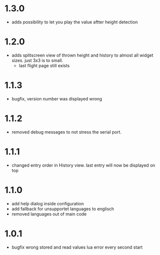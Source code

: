 # 1.3.0
- adds possibility to let you play the value aftter height detection

# 1.2.0
- adds splitscreen view of thrown height and history to almost all widget sizes. just 3x3 is to small.
    - last flight page still exists

# 1.1.3
- bugfix, version number was displayed wrong

# 1.1.2
- removed debug messages to not stress the serial port. 

# 1.1.1
- changed entry order in History view. 
    last entry will now be displayed on top

# 1.1.0
- add help dialog inside configuration
- add fallback for unsupportet languages to englisch
- removed languages out of main code

# 1.0.1
- bugfix wrong stored and read values
    lua error every second start